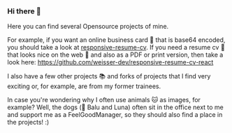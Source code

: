 ### Hi there 👋

Here you can find several Opensource projects of mine. 

For example, if you want an online business card 📰 that is base64 encoded, you should take a look at [responsive-resume-cv](https://github.com/weisser-dev/responsive-resume-cv-react).
If you need a resume cv 📄 that looks nice on the web 📱 and also as a PDF or print version, then take a look here: https://github.com/weisser-dev/responsive-resume-cv-react

I also have a few other projects 📚 and forks of projects that I find very exciting or, for example, are from my former trainees.

In case you're wondering why I often use animals 🐱 as images, for example? Well, the dogs (🐶 Balu and Luna) often sit in the office next to me and support me as a FeelGoodManager, so they should also find a place in the projects! :) 

<!--
**weisser-dev/weisser-dev** is a ✨ _special_ ✨ repository because its `README.md` (this file) appears on your GitHub profile.

Here are some ideas to get you started:

- 🔭 I’m currently working on ...
- 🌱 I’m currently learning ...
- 👯 I’m looking to collaborate on ...
- 🤔 I’m looking for help with ...
- 💬 Ask me about ...
- 📫 How to reach me: ...
- 😄 Pronouns: ...
- ⚡ Fun fact: ...
-->
